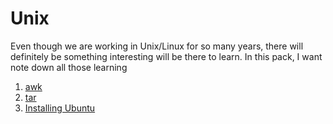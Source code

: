 # Unix
Even though we are working in Unix/Linux for so many years, there will definitely be something interesting will be there to learn. In this pack, I want note down all those learning

1. [awk](awk.md) 
2. [tar](tar.md)
3. [Installing Ubuntu](Ubuntu.md)